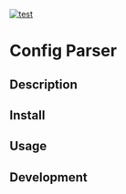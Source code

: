 [![test](https://github.com/UL-SnT-Serval/python-config-parser/actions/workflows/build.yaml/badge.svg)](https://github.com/UL-SnT-Serval/python-config-parser/actions/workflows/build.yaml)

# Config Parser

## Description

## Install

## Usage

## Development
